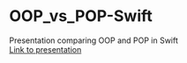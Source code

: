 # OOP_vs_POP-Swift
Presentation comparing OOP and POP in Swift  
[Link to presentation](https://docs.google.com/presentation/d/1b9mrABjZD1piTksF8Hfcc-r8PIRkujbvQhFv7g1RbIE/edit?usp=sharing)  
<!--**Design for example projects:**  
1. object Library  
   - private set variable name  
   - private set variable array of books  
   - private set variable array of spaces  
   - initializer taking name, array of books, array of spaces  
   - initializer taking name, one book, one space  
   - description = name + book count + space count  
   - method to add book  
   - method to add space  
   - method to remove book  
   - method to remove space  
   - method show books/spaces - print array in alphabetical order  
   - implement Equatable and Comparable - compare by book count and space count (the more spaces the bigger)  
2. object Book  
   - private set variable title  
   - private set variable author  
   - private set variable year of publication  
   - private set variable genre  
   - initializer taking all Book properties  
   - description = Title: ; Author: ; Year of publication: ; Genre: ;  
   - implement Equatable and Comparable  
3. object Ebook: Book  
   - ...  
   - private set variable size  
   - initializer taking all Book properties + size  
   - description = ... Size: ;  
4. object Space  
   - private set variable name  
   - private set variable description of space  
   - initializer taking all Space properties  
   - description  
   - implement Equatable and Comparable  
5. object InternetRoom: Space  
   - ...  
   - private set variable number of computers  
   - initializer taking all Space properties + number of computers  
   - description  
   - method add computer  
6. object Reading room: Space 
   - ...  
   - private set variable number of sitting spaces  
   - initializer taking all Space properties + number of sitting spaces  
   - description  -->
